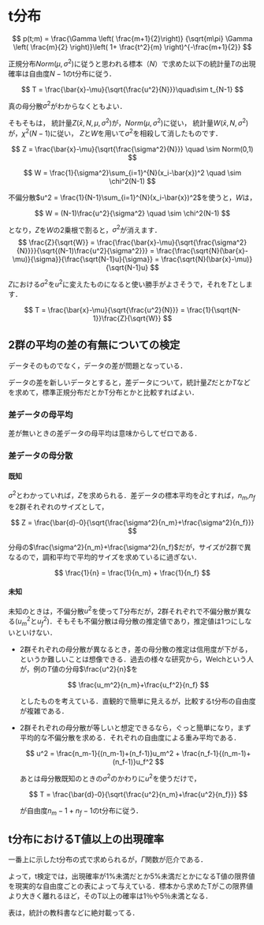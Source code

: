 # t分布

$$
p(t;m) = \frac{\Gamma \left( \frac{m+1}{2}\right)}
{\sqrt{m\pi} \Gamma \left( \frac{m}{2} \right)}\left( 1+ \frac{t^2}{m} \right)^{-\frac{m+1}{2}} 
$$

正規分布$Norm(\mu,\sigma^2)$に従うと思われる標本（$N$）で求めた以下の統計量$T$の出現確率は自由度$N-1$のt分布に従う．

$$
T = \frac{\bar{x}-\mu}{\sqrt{\frac{u^2}{N}}}\quad\sim t_{N-1}
$$

真の母分散$\sigma^2$がわからなくともよい．

そもそもは，
統計量$Z(\bar{x},N,\mu,\sigma^2)$が，$Norm(\mu,\sigma^2)$に従い，
統計量$W(\bar{x},N,\sigma^2)$が，$\chi^2(N-1)$に従い，
$Z$と$W$を用いて$\sigma^2$を相殺して消したものです．

$$
Z = \frac{\bar{x}-\mu}{\sqrt{\frac{\sigma^2}{N}}} \quad \sim Norm(0,1)
$$

$$
W = \frac{1}{\sigma^2}\sum_{i=1}^{N}(x_i-\bar{x})^2 \quad \sim \chi^2(N-1)
$$

不偏分散$u^2 = \frac{1}{N-1}\sum_{i=1}^{N}(x_i-\bar{x})^2$を使うと，$W$は，

$$
W = (N-1)\frac{u^2}{\sigma^2} \quad \sim \chi^2(N-1)
$$

となり，$Z$を$W$の2乗根で割ると，$\sigma^2$が消えます．
$$
\frac{Z}{\sqrt{W}} = \frac{\frac{\bar{x}-\mu}{\sqrt{\frac{\sigma^2}{N}}}}{\sqrt{(N-1)\frac{u^2}{\sigma^2}}}
= \frac{\frac{\sqrt{N}(\bar{x}-\mu)}{\sigma}}{\frac{\sqrt{N-1}u}{\sigma}} 
= \frac{\sqrt{N}(\bar{x}-\mu)}{\sqrt{N-1}u}
$$

$Z$における$\sigma^2$を$u^2$に変えたものになると使い勝手がよさそうで，それを$T$とします．

$$
T = \frac{\bar{x}-\mu}{\sqrt{\frac{u^2}{N}}}
  = \frac{1}{\sqrt{N-1}}\frac{Z}{\sqrt{W}}
$$

## 2群の平均の差の有無についての検定

データそのものでなく，データの差が問題となっている．

データの差を新しいデータとすると，差データについて，統計量$Z$だとか$T$などを求めて，標準正規分布だとかT分布とかと比較すればよい．

### 差データの母平均

差が無いときの差データの母平均は意味からしてゼロである．

### 差データの母分散

#### 既知

$\sigma^2$とわかっていれば，$Z$を求められる．差データの標本平均を$\bar{d}$とすれば，$n_m$,$n_f$を2群それぞれのサイズとして，

$$
Z = \frac{\bar{d}-0}{\sqrt{\frac{\sigma^2}{n_m}+\frac{\sigma^2}{n_f}}}
$$

分母の$\frac{\sigma^2}{n_m}+\frac{\sigma^2}{n_f}$だが，サイズが2群で異なるので，調和平均で平均的サイズを求めているに過ぎない．

$$
\frac{1}{n} = \frac{1}{n_m} + \frac{1}{n_f}
$$

#### 未知

未知のときは，不偏分散$u^2$を使って$T$分布だが，2群それぞれで不偏分散が異なる($u_m^2$と$u_f^2$)．そもそも不偏分散は母分散の推定値であり，推定値は1つにしないといけない．

* 2群それぞれの母分散が異なるとき，差の母分散の推定は信用度が下がる，
  というか難しいことは想像できる．過去の様々な研究から，Welchという人が，例の$T$値の分母$\frac{u^2}{n}$を
  
  $$
  \frac{u_m^2}{n_m}+\frac{u_f^2}{n_f}
  $$
  
  としたものを考えている．直観的で簡単に見えるが，比較するt分布の自由度が複雑である．

* 2群それぞれの母分散が等しいと想定できるなら，ぐっと簡単になり，まず平均的な不偏分散を求める．それぞれの自由度による重み平均である．
  
  $$
  u^2 = \frac{n_m-1}{(n_m-1)+(n_f-1)}u_m^2 + \frac{n_f-1}{(n_m-1)+(n_f-1)}u_f^2
  $$

  あとは母分散既知のときの$\sigma^2$のかわりに$u^2$を使うだけで，

  $$
  T = \frac{\bar{d}-0}{\sqrt{\frac{u^2}{n_m}+\frac{u^2}{n_f}}}
  $$

  が自由度$n_m-1+n_f-1$のt分布に従う．

## t分布におけるT値以上の出現確率

一番上に示したt分布の式で求められるが，$\Gamma$関数が厄介である．

よって，t検定では，出現確率が1%未満だとか5%未満だとかになるT値の限界値を現実的な自由度ごとの表によって与えている．標本から求めたTがこの限界値より大きく離れるほど，そのT以上の確率は1％や5％未満となる．

表は，統計の教科書などに絶対載ってる．

